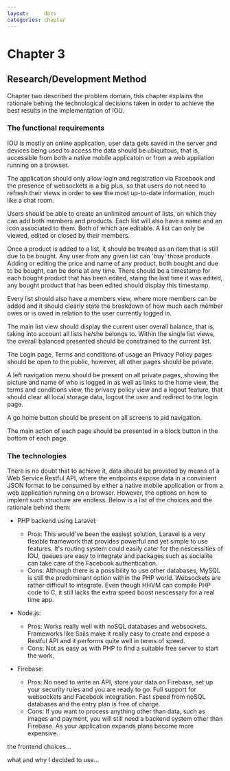 ```yaml
---
layout:     docs
categories: chapter
---
```


# Chapter 3

## Research/Development Method

Chapter two described the problem domain, this chapter explains the rationale behing the technological decisions taken in order to achieve the best results in the implementation of IOU.

### The functional requirements

IOU is mostly an online application, user data gets saved in the server and devices being used to access the data should be ubiquitous, that is, accessible from both a native mobile applicatoin or from a web appliation running on a browser.

The application should only allow login and registration via Facebook and the presence of websockets is a big plus, so that users do not need to refresh their views in order to see the most up-to-date information, much like a chat room.

Users should be able to create an unlimited amount of lists, on which they can add both members and products. Each list will also have a name and an icon associated to them. Both of which are editable. A list can only be viewed, edited or closed by their members.

Once a product is added to a list, it should be treated as an item that is still due to be bought. Any user from any given list can 'buy' those products. Adding or editing the price and name of any product, both bought and due to be bought, can be done at any time. There should be a timestamp for each bought product that has been edited, staing the last time it was edited, any bought product that has been edited should display this timestamp.

Every list should also have a members view, where more members can be added and it should clearly state the breakdown of how much each member owes or is owed in relation to the user currently logged in.

The main list view should display the current user overall balance, that is, taking into account all lists he/she belongs to. Within the single list views, the overall balanced presented should be constrained to the current list.

The Login page, Terms and conditions of usage an Privacy Policy pages should be open to the public, however, all other pages should be private.

A left navigation menu should be present on all private pages, showing the picture and name of who is logged in as well as links to the home view, the terms and conditions view, the privacy policy view and a logout feature, that should clear all local storage data, logout the user and redirect to the login page.

A go home button should be present on all screens to aid navigation.

The main action of each page should be presented in a block button in the bottom of each page.

### The technologies

There is no doubt that to achieve it, data should be provided by means of a Web Service Restful API, where the endpoints expose data in a convinient JSON format to be consumed by either a native moblie application or from a web application running on a browser. However, the options on how to implent such structure are endless. Below is a list of the choices and the rationale behind them:

- PHP backend using Laravel:
  - Pros: This would've been the easiest solution, Laravel is a very flexible framework that provides powerful and yet simple to use features. It's routing system could easily cater for the nescessities of IOU, queues are easy to integrate and packages such as socialite can take care of the Facebook authentication.
  - Cons: Although there is a possibility to use other databases, MySQL is still the predominant option within the PHP world. Websockets are rather difficult to integrate. Even though HHVM can compile PHP code to C, it still lacks the extra speed boost nescessary for a real time app.

- Node.js:
  - Pros: Works really well with noSQL databases and websockets. Frameworks like Sails make it really easy to create and expose a Restful API and it performs quite well in terms of speed.
  - Cons: Not as easy as with PHP to find a suitable free server to start the work.

- Firebase:
  - Pros: No need to write an API, store your data on Firebase, set up your security rules and you are ready to go. Full support for websockets and Facebook integration. Fast speed from noSQL databases and the entry plan is free of charge.
  - Cons: If you want to process anything other than data, such as images and payment, you will still need a backend system other than Firebase. As your application expands plans become more expensive.


the frontend choices...


what and why I decided to use...

